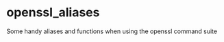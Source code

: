 openssl_aliases
===============

Some handy aliases and functions when using the openssl command suite
